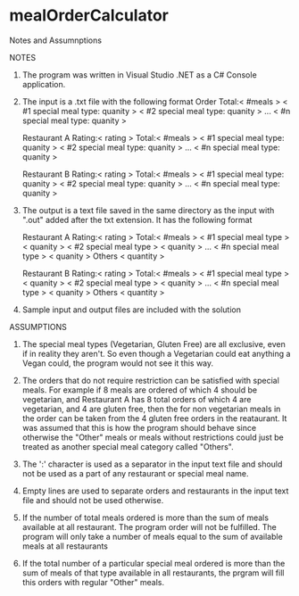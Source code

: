 # mealOrderCalculator
Notes and Assumnptions

NOTES

1) The program was written in Visual Studio .NET as a C# Console application.
2) The input is a .txt file with the following format
    Order
    Total:< #meals >
    < #1 special meal type: quanity >
    < #2 special meal type: quanity >
    ...
    < #n special meal type: quanity >
    
    Restaurant A
    Rating:< rating >
    Total:< #meals >
    < #1 special meal type: quanity >
    < #2 special meal type: quanity >
    ...
    < #n special meal type: quanity >
    
    Restaurant B
    Rating:< rating >
    Total:< #meals >
    < #1 special meal type: quanity >
    < #2 special meal type: quanity >
    ...
    < #n special meal type: quanity >
    
3) The output is a text file saved in the same directory as the input with ".out" added after the txt extension. It has the following format

    Restaurant A
    Rating:< rating >
    Total:< #meals >
    < #1 special meal type > < quanity >
    < #2 special meal type > < quanity >
    ...
    < #n special meal type > < quanity >
    Others < quantity >
    
    Restaurant B
    Rating:< rating >
    Total:< #meals >
    < #1 special meal type > < quanity >
    < #2 special meal type > < quanity >
    ...
    < #n special meal type > < quanity >
    Others < quantity >
    
4) Sample input and output files are included with the solution
    
ASSUMPTIONS

1) The special meal types (Vegetarian, Gluten Free) are all exclusive, even if in reality they aren't. So even though a Vegetarian could eat anything a Vegan could, the program would not see it this way.

2) The orders that do not require restriction can be satisfied with special meals. For example if 8 meals are ordered of which 4 should be vegetarian, and Restaurant A has 8 total orders of which 4 are vegetarian, and 4 are gluten free, then the for non vegetarian meals in the order can be taken from the 4 gluten free orders in the reataurant. It was assumed that this is how the program should behave since otherwise the "Other" meals or meals without restrictions could just be treated as another special meal category called "Others".

3) The ':' character is used as a separator in the input text file and should not be used as a part of any restaurant or special meal name.

4) Empty lines are used to separate orders and restaurants in the input text file and should not be used otherwise.

5) If the number of total meals ordered is more than the sum of meals available at all restaurant. The program order will not be fulfilled. The program will only take a number of meals equal to the sum of available meals at all restaurants

6) If the total number of a particular special meal ordered is more than the sum of meals of that type available in all restaurants, the prgram will fill this orders with regular "Other" meals.
  
    
    
    
